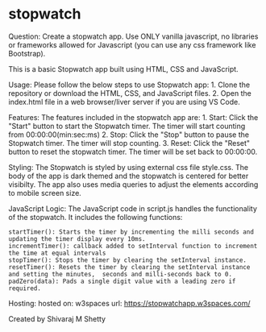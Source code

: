 # stopwatch

Question:
Create a stopwatch app. Use ONLY vanilla javascript, no libraries or frameworks allowed for Javascript (you can use any css framework like Bootstrap).

This is a basic Stopwatch app built using HTML, CSS and JavaScript.

Usage:
Please follow the below steps to use Stopwatch app:
    1. Clone the repository or download the HTML, CSS, and JavaScript files.
    2. Open the index.html file in a web browser/liver server if you are using VS Code.

Features:
The features included in the stopwatch app are:
    1. Start: Click the "Start" button to start the Stopwatch timer. The timer will start counting  from 00:00:00(min:sec:ms)
    2. Stop: Click the "Stop" button to pause the Stopwatch timer. The timer will stop counting.
    3. Reset: Click the "Reset" button to reset the stopwatch timer. The timer will be set back to 00:00:00.

Styling:
    The Stopwatch is styled by using external css file style.css.
    The body of the app is dark themed and the stopwatch is centered for better visibilty.
    The app also uses media queries to adjust the elements according to mobile screen size.

JavaScript Logic:
    The JavaScript code in script.js handles the functionality of the stopwatch. It includes the following functions:

    startTimer(): Starts the timer by incrementing the milli seconds and updating the timer display every 10ms.
    incrementTimer(): callback added to setInterval function to increment the time at equal intervals
    stopTimer(): Stops the timer by clearing the setInterval instance.
    resetTimer(): Resets the timer by clearing the setInterval instance and setting the minutes,  seconds and milli-seconds back to 0.
    padZero(data): Pads a single digit value with a leading zero if required.

Hosting: 
    hosted on: w3spaces
    url: https://stopwatchapp.w3spaces.com/

Created by Shivaraj M Shetty

